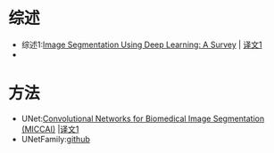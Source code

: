 # 综述

- 综述1:[Image Segmentation Using Deep Learning: A Survey](https://paperswithcode.com/paper/image-segmentation-using-deep-learning-a) | [译文1](https://zhuanlan.zhihu.com/p/141352661)
- 

# 方法

- UNet:[Convolutional Networks for Biomedical Image Segmentation (MICCAI)](https://paperswithcode.com/paper/u-net-convolutional-networks-for-biomedical) |[译文1](https://zhuanlan.zhihu.com/p/43927696)
- UNetFamily:[github](https://github.com/ShawnBIT/UNet-family)

